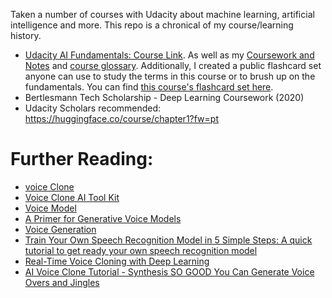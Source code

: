 Taken a number of courses with Udacity about machine learning, artificial intelligence and more. This repo is a chronical of my course/learning history. 

* [Udacity AI Fundamentals: Course Link](https://www.udacity.com/course/ai-fundamentals--ud099?bsft_aaid=affd8710-61ff-4001-baca-1d4a7303381d&bsft_eid=ad60985b-18d9-30b1-f123-34893b099da5&utm_campaign=acq_100_2021-05-11_ud099_ai-fundamentals_globa). As well as my [Coursework and Notes](https://github.com/EO4wellness/leary-leerie/blob/master/AI-ML-topics/AI-Fundamentals.md)  and [course glossary](https://github.com/EO4wellness/leary-leerie/blob/master/AI-ML-topics/glossary.md).  Additionally, I created a public flashcard set anyone can use to study the terms in this course or to brush up on the fundamentals.  You can find [this course's flashcard set here](https://www.brainscape.com/packs/udacity-ai-fundamentals-17974857). 
* Bertlesmann Tech Scholarship - Deep Learning Coursework (2020)
* Udacity Scholars recommended: https://huggingface.co/course/chapter1?fw=pt 

# Further Reading:
* [voice Clone](https://papers.nips.cc/paper/2018/file/4559912e7a94a9c32b09d894f2bc3c82-Paper.pdf)
* [Voice Clone AI Tool Kit](https://medium.com/syncedreview/clone-a-voice-in-five-seconds-with-this-ai-toolbox-f3f116b11281)
* [Voice Model](https://docs.microsoft.com/en-us/azure/cognitive-services/speech-service/how-to-custom-voice-create-voice)
* [A Primer for Generative Voice Models](https://towardsdatascience.com/a-primer-for-generative-voice-models-b41bec0003d2)
* [Voice Generation](https://developer.nvidia.com/blog/training-your-own-voice-font-using-flowtron/)
* [Train Your Own Speech Recognition Model in 5 Simple Steps: A quick tutorial to get ready your own speech recognition model](https://medium.com/visionwizard/train-your-own-speech-recognition-model-in-5-simple-steps-512d5ac348a5)
* [Real-Time Voice Cloning with Deep Learning](https://www.youtube.com/watch?v=12rdn9jazwE)
* [AI Voice Clone Tutorial - Synthesis SO GOOD You Can Generate Voice Overs and Jingles](https://www.youtube.com/watch?v=rWenAWnNToE)

